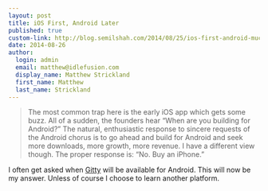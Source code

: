 ```yaml
--- 
layout: post
title: iOS First, Android Later
published: true
custom-link: http://blog.semilshah.com/2014/08/25/ios-first-android-much-much-later/
date: 2014-08-26
author:
  login: admin
  email: matthew@idlefusion.com
  display_name: Matthew Strickland
  first_name: Matthew
  last_name: Strickland
---
```

> The most common trap here is the early iOS app which gets some buzz. All of a sudden, the founders hear “When are you building for Android?” The natural, enthusiastic response to sincere requests of the Android chorus is to go ahead and build for Android and seek more downloads, more growth, more revenue. I have a different view though. The proper response is: “No. Buy an iPhone.” 

I often get asked when [Gitty](http://gittyapp.com) will be available for Android.  This will now be my answer.  Unless of course I choose to learn another platform.
